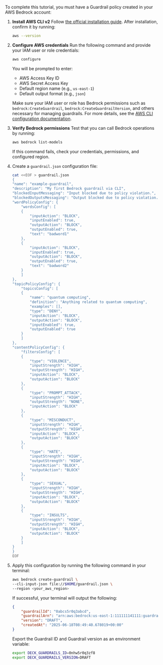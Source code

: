 To complete this tutorial, you must have a Guardrail policy created in your AWS Bedrock account:

1. **Install AWS CLI v2**
   Follow [the official installation guide](https://docs.aws.amazon.com/cli/latest/userguide/getting-started-install.html).
   After installation, confirm it by running:

   ```bash
   aws --version
   ````

2. **Configure AWS credentials**
   Run the following command and provide your IAM user or role credentials:

   ```bash
   aws configure
   ```

   You will be prompted to enter:

   * AWS Access Key ID
   * AWS Secret Access Key
   * Default region name (e.g., `us-east-1`)
   * Default output format (e.g., `json`)

   Make sure your IAM user or role has Bedrock permissions such as `bedrock:CreateGuardrail`, `bedrock:CreateGuardrailVersion`, and others necessary for managing guardrails.
   For more details, see the [AWS CLI configuration documentation](https://docs.aws.amazon.com/cli/latest/userguide/cli-configure-quickstart.html).

3. **Verify Bedrock permissions**
   Test that you can call Bedrock operations by running:

   ```bash
   aws bedrock list-models
   ```

   If this command fails, check your credentials, permissions, and configured region.


4. Create a `guardrail.json` configuration file:

    ```bash
    cat <<EOF > guardrail.json
    {
    "name": "example-guardrail",
    "description": "My first Bedrock guardrail via CLI",
    "blockedInputMessaging": "Input blocked due to policy violation.",
    "blockedOutputsMessaging": "Output blocked due to policy violation.",
    "wordPolicyConfig": {
        "wordsConfig": [
        {
            "inputAction": "BLOCK",
            "inputEnabled": true,
            "outputAction": "BLOCK",
            "outputEnabled": true,
            "text": "badword1"
        },
        {
            "inputAction": "BLOCK",
            "inputEnabled": true,
            "outputAction": "BLOCK",
            "outputEnabled": true,
            "text": "badword2"
        }
        ]
    },
    "topicPolicyConfig": {
        "topicsConfig": [
        {
            "name": "quantum computing",
            "definition": "Anything related to quantum computing",
            "examples": [],
            "type": "DENY",
            "inputAction": "BLOCK",
            "outputAction": "BLOCK",
            "inputEnabled": true,
            "outputEnabled": true
        }
        ]
    },
    "contentPolicyConfig": {
        "filtersConfig": [
        {
            "type": "VIOLENCE",
            "inputStrength": "HIGH",
            "outputStrength": "HIGH",
            "inputAction": "BLOCK",
            "outputAction": "BLOCK"
        },
        {
            "type": "PROMPT_ATTACK",
            "inputStrength": "HIGH",
            "outputStrength": "NONE",
            "inputAction": "BLOCK"
        },
        {
            "type": "MISCONDUCT",
            "inputStrength": "HIGH",
            "outputStrength": "HIGH",
            "inputAction": "BLOCK",
            "outputAction": "BLOCK"
        },
        {
            "type": "HATE",
            "inputStrength": "HIGH",
            "outputStrength": "HIGH",
            "inputAction": "BLOCK",
            "outputAction": "BLOCK"
        },
        {
            "type": "SEXUAL",
            "inputStrength": "HIGH",
            "outputStrength": "HIGH",
            "inputAction": "BLOCK",
            "outputAction": "BLOCK"
        },
        {
            "type": "INSULTS",
            "inputStrength": "HIGH",
            "outputStrength": "HIGH",
            "inputAction": "BLOCK",
            "outputAction": "BLOCK"
        }
        ]
    }
    }
    EOF
    ```

5. Apply this configuration by running the following command in your terminal:

    ```bash
    aws bedrock create-guardrail \
    --cli-input-json file://$HOME/guardrail.json \
    --region <your_aws_region>
    ```

    If successful, your terminal will output the following:

    ```json
    {
        "guardrailId": "0abcs5r0q3abcd",
        "guardrailArn": "arn:aws:bedrock:us-east-1:111111141111:guardrail/0nhw5r0q3abcd",
        "version": "DRAFT",
        "createdAt": "2025-06-18T08:49:40.678019+00:00"
    }
    ```

    Export the Guardrail ID and Guardrail version as an environment variable:

    ```bash
    export DECK_GUARDRAILS_ID=0nhw5r0q3zf8
    export DECK_GUARDRAILS_VERSION=DRAFT
    ```

